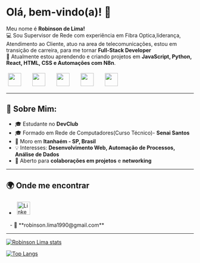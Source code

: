 # Olá, bem-vindo(a)! 👋

Meu nome é **Robinson de Lima!**  
💻 Sou Supervisor de Rede com experiência em Fibra Optica,liderança, Atendimento ao Cliente, atuo na area de telecomunicações, estou em transição de carreira, para me tornar **Full-Stack Developer**  
🚀 Atualmente estou aprendendo e criando projetos em **JavaScript, Python, React, HTML, CSS e Automações com N8n**.

<div style="display: flex; gap: 20px; align-items: center; margin: 10px 0;">
  <img width="35px" style="margin: 5px; transition: transform 0.3s;" src="https://cdn.jsdelivr.net/gh/devicons/devicon@latest/icons/html5/html5-original-wordmark.svg" onmouseover="this.style.transform='scale(1.2)'" onmouseout="this.style.transform='scale(1)'">
  <img width="35px" style="margin: 5px; transition: transform 0.3s;" src="https://cdn.jsdelivr.net/gh/devicons/devicon@latest/icons/css3/css3-original-wordmark.svg" onmouseover="this.style.transform='scale(1.2)'" onmouseout="this.style.transform='scale(1)'">
  <img width="35px" style="margin: 5px; transition: transform 0.3s;" src="https://cdn.jsdelivr.net/gh/devicons/devicon@latest/icons/javascript/javascript-plain.svg" onmouseover="this.style.transform='scale(1.2)'" onmouseout="this.style.transform='scale(1)'">
  <img width="35px" style="margin: 5px; transition: transform 0.3s;" src="https://cdn.jsdelivr.net/gh/devicons/devicon@latest/icons/react/react-original.svg" onmouseover="this.style.transform='scale(1.2)'" onmouseout="this.style.transform='scale(1)'">
  <img width="35px" style="margin: 5px; transition: transform 0.3s;" src="https://cdn.jsdelivr.net/gh/devicons/devicon@latest/icons/python/python-original-wordmark.svg" onmouseover="this.style.transform='scale(1.2)'" onmouseout="this.style.transform='scale(1)'">
</div>

---

## 📜 Sobre Mim:
- 🎓 Estudante no **DevClub** 
- 🎓 Formado em Rede de Computadores(Curso Técnico)- **Senai Santos**
- 📍 Moro em **Itanhaém - SP, Brasil**  
- 💡 Interesses: **Desenvolvimento Web, Automação de Processos, Análise de Dados**  
- 🤝 Aberto para **colaborações em projetos** e **networking**

---
## 🌍 Onde me encontrar
- <a href="https://www.linkedin.com/in/robson-de-lima-almeida/" target="_blank" style="margin-right: 10px;">
  <img width="35px align="center" alt="Linkedin" width="40px" style="margin: 5px; transition: transform 0.3s;" src="https://cdn.jsdelivr.net/gh/devicons/devicon@latest/icons/linkedin/linkedin-original.svg" onmouseover="this.style.transform='scale(1.2)'" onmouseout="this.style.transform='scale(1)'" />
</a>
- 📧 **robinson.lima1990@gmail.com**

---

[![Robinson Lima stats](https://github-readme-stats.vercel.app/api?username=Robinson-Lima
)](https://github.com/anuraghazra/github-readme-stats)

[![Top Langs](https://github-readme-stats.vercel.app/api/top-langs/?username=Robinson-Lima)](https://github.com/anuraghazra/github-readme-stats)
